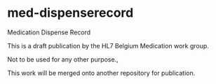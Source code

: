 # med-dispenserecord
Medication Dispense Record

This is a draft publication by the HL7 Belgium Medication work group. 

Not to be used for any other purpose.,

This work will be merged onto another repository for publication.